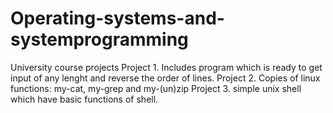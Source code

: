 # Operating-systems-and-systemprogramming
University course projects
Project 1. 
    Includes program which is ready to get input of any lenght and reverse the order of lines.
Project 2.
    Copies of linux functions: my-cat, my-grep and my-(un)zip
Project 3.
    simple unix shell which have basic functions of shell.
